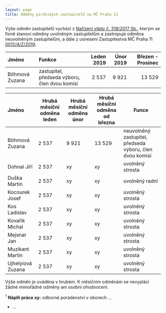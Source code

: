 ```yaml
---
layout: page
title: Odměny pirátských zastupitelů na MČ Praha 11
---
```


Výše odměn zastupitelů vychází z [Nařízení vlády č. 318/2017 Sb.](https://www.zakonyprolidi.cz/cs/2017-318), kterým se fixně stanoví odměny uvolněným zastupitelům a zastropuje odměna neuvolněným zastupitelům, a dále z usnesení Zastupitestva MČ Praha 11 [0012/4/Z/2019](https://www.praha11.cz/redakce/index.php?lanG=cs&clanek=6504&slozka=12&as4uOriginalDomain=www.praha11.cz&as4u_protocol=https&ConfirmCookie=yes&bod=2271542).



| Jméno  | Funkce | Leden 2019 | Únor 2019 | Březen - Prosinec | 
|:--------|:---------|---------:|---------:|---------:|
| Böhmová Zuzana | zastupitel, předseda výboru, člen dvou komisí| 2 537 | 9 921 | 13 529 |


| Jméno  |  Hrubá měsíční odměna leden | Hrubá měsíční odměna únor | Hrubá měsíční odměna od března | Funce |
|:--------|---------|---------|---------|---------|
| Böhmová Zuzana |  2 537 | 9 921 | 13 529 |  neuvolněný zastupitel, předseda výboru, člen dvou komisí | 
| Dohnal Jiří | 2 537 | xy | xy | uvolněný strosta | 
| Duška Martin | 2 537 | xy | xy | uvolněný radní |
| Kocourek Josef | 2 537 | xy | xy | uvolněný strosta |
| Kos Ladislav | 2 537 | xy | xy | uvolněný strosta |
| Kovařík Michal | 2 537 | xy | xy | uvolněný strosta | 
| Mejsnar Jan | 2 537 | xy | xy | uvolněný strosta | 
| Muzikant Martin | 2 537 | xy | xy | uvolněný strosta | 
| Ujhelyiová Zuzana | 2 537 | xy | xy | uvolněný strosta | 


Výše odměn je uváděna v hrubém. K měsíčním odměnám se nevyplácí žádné mimořádné odměny ani osobní ohodnocení.

<sup>1</sup> **Náplň práce xy:** odborné poradenství v oborech ...
 * ...
